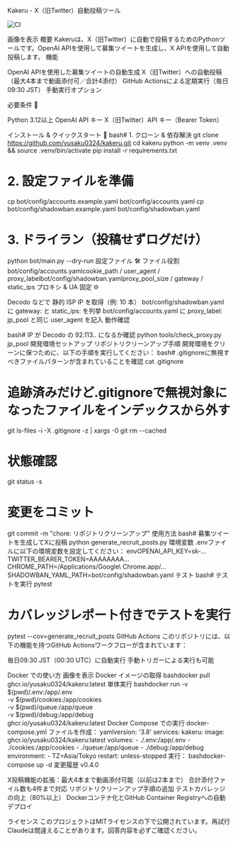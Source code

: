 Kakeru - X（旧Twitter）自動投稿ツール

![CI](https://github.com/yusaku0324/kakeru/actions/workflows/run-tests.yml/badge.svg)

画像を表示
概要
Kakeruは、X（旧Twitter）に自動で投稿するためのPythonツールです。OpenAI APIを使用して募集ツイートを生成し、X APIを使用して自動投稿します。
機能

OpenAI APIを使用した募集ツイートの自動生成
X（旧Twitter）への自動投稿（最大4本まで動画添付可／合計4添付）
GitHub Actionsによる定期実行（毎日09:30 JST）
手動実行オプション

必要条件 📝

Python 3.12以上
OpenAI API キー
X（旧Twitter）API キー（Bearer Token）

インストール & クイックスタート 🚀
bash# 1. クローン & 依存解決
git clone https://github.com/yusaku0324/kakeru.git
cd kakeru
python -m venv .venv && source .venv/bin/activate
pip install -r requirements.txt

# 2. 設定ファイルを準備
cp bot/config/accounts.example.yaml bot/config/accounts.yaml
cp bot/config/shadowban.example.yaml bot/config/shadowban.yaml

# 3. ドライラン（投稿せずログだけ）
python bot/main.py --dry-run
設定ファイル 🛠
ファイル役割bot/config/accounts.yamlcookie_path / user_agent / proxy_labelbot/config/shadowban.yamlproxy_pool_size / gateway / static_ips
プロキシ & UA 固定 🌐

Decodo などで 静的 ISP IP を取得（例: 10 本）
bot/config/shadowban.yaml に gateway: と static_ips: を列挙
bot/config/accounts.yaml に proxy_label: jp_pool と同じ user_agent を記入
動作確認

bash# IP が Decodo の 92.113.*.* になるか確認
python tools/check_proxy.py jp_pool
開発環境セットアップ
リポジトリクリーンアップ手順
開発環境をクリーンに保つために、以下の手順を実行してください：
bash# .gitignoreに無視すべきファイルパターンが含まれていることを確認
cat .gitignore
# 追跡済みだけど.gitignoreで無視対象になったファイルをインデックスから外す
git ls-files -i -X .gitignore -z | xargs -0 git rm --cached
# 状態確認
git status -s
# 変更をコミット
git commit -m "chore: リポジトリクリーンアップ"
使用方法
bash# 募集ツイートを生成してXに投稿
python generate_recruit_posts.py
環境変数
.envファイルに以下の環境変数を設定してください：
envOPENAI_API_KEY=sk-...
TWITTER_BEARER_TOKEN=AAAAAAAA...
CHROME_PATH=/Applications/Google\ Chrome.app/...
SHADOWBAN_YAML_PATH=bot/config/shadowban.yaml
テスト
bash# テストを実行
pytest
# カバレッジレポート付きでテストを実行
pytest --cov=generate_recruit_posts
GitHub Actions
このリポジトリには、以下の機能を持つGitHub Actionsワークフローが含まれています：

毎日09:30 JST（00:30 UTC）に自動実行
手動トリガーによる実行も可能

Docker での使い方
画像を表示
Docker イメージの取得
bashdocker pull ghcr.io/yusaku0324/kakeru:latest
単体実行
bashdocker run -v $(pwd)/.env:/app/.env \
  -v $(pwd)/cookies:/app/cookies \
  -v $(pwd)/queue:/app/queue \
  -v $(pwd)/debug:/app/debug \
  ghcr.io/yusaku0324/kakeru:latest
Docker Compose での実行
docker-compose.yml ファイルを作成：
yamlversion: '3.8'
services:
  kakeru:
    image: ghcr.io/yusaku0324/kakeru:latest
    volumes:
      - ./.env:/app/.env
      - ./cookies:/app/cookies
      - ./queue:/app/queue
      - ./debug:/app/debug
    environment:
      - TZ=Asia/Tokyo
    restart: unless-stopped
実行：
bashdocker-compose up -d
変更履歴
v0.4.0

X投稿機能の拡張：最大4本まで動画添付可能（以前は2本まで）
合計添付ファイル数も4件まで対応
リポジトリクリーンアップ手順の追加
テストカバレッジの向上（80%以上）
Dockerコンテナ化とGitHub Container Registryへの自動デプロイ

ライセンス
このプロジェクトはMITライセンスの下で公開されています。再試行Claudeは間違えることがあります。回答内容を必ずご確認ください。
